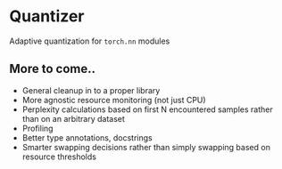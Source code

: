 # Quantizer

Adaptive quantization for `torch.nn` modules

## More to come..

- General cleanup in to a proper library
- More agnostic resource monitoring (not just CPU)
- Perplexity calculations based on first N encountered
  samples rather than on an arbitrary dataset
- Profiling
- Better type annotations, docstrings
- Smarter swapping decisions rather than simply
  swapping based on resource thresholds
